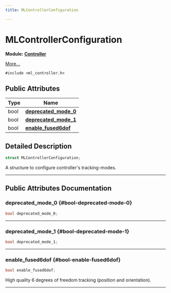 ```yaml
---
title: MLControllerConfiguration

---
```


# MLControllerConfiguration

**Module:** **[Controller](/api-ref/api/Modules/group___controller/group___controller.md)**



 [More...](#detailed-description)


`#include <ml_controller.h>`

## Public Attributes

| Type           | Name           |
| -------------- | -------------- |
| bool | **[deprecated_mode_0](/api-ref/api/Modules/group___controller/struct_m_l_controller_configuration.md#bool-deprecated-mode-0)**  |
| bool | **[deprecated_mode_1](/api-ref/api/Modules/group___controller/struct_m_l_controller_configuration.md#bool-deprecated-mode-1)**  |
| bool | **[enable_fused6dof](/api-ref/api/Modules/group___controller/struct_m_l_controller_configuration.md#bool-enable-fused6dof)**  |

## Detailed Description

```cpp
struct MLControllerConfiguration;
```


A structure to configure controller's tracking-modes. 





-----------
## Public Attributes Documentation

### deprecated_mode_0 {#bool-deprecated-mode-0}

```cpp
bool deprecated_mode_0;
```






-----------

### deprecated_mode_1 {#bool-deprecated-mode-1}

```cpp
bool deprecated_mode_1;
```






-----------

### enable_fused6dof {#bool-enable-fused6dof}

```cpp
bool enable_fused6dof;
```


High quality 6 degrees of freedom tracking (position and orientation). 





-----------

